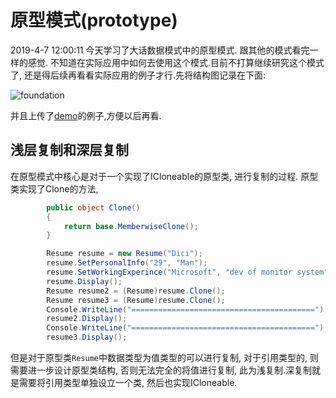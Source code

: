 # 原型模式(prototype)

2019-4-7 12:00:11
今天学习了大话数据模式中的原型模式. 跟其他的模式看完一样的感觉. 不知道在实际应用中如何去使用这个模式.目前不打算继续研究这个模式了, 还是得后续再看看实际应用的例子才行.先将结构图记录在下面:

![foundation](https://img2018.cnblogs.com/blog/1216080/201904/1216080-20190407192458711-1712711360.png)

并且上传了[demo](https://github.com/itdennis/DennisDemos/tree/master/ProtoTypeDemo)的例子,方便以后再看.

## 浅层复制和深层复制

在原型模式中核心是对于一个实现了ICloneable的原型类, 进行复制的过程. 原型类实现了Clone的方法,

```c#
        public object Clone()
        {
            return base.MemberwiseClone();
        }

        Resume resume = new Resume("Dici");
        resume.SetPersonalInfo("29", "Man");
        resume.SetWorkingExperince("Microsoft", "dev of monitor system");
        resume.Display();
        Resume resume2 = (Resume)resume.Clone();
        Resume resume3 = (Resume)resume.Clone();
        Console.WriteLine("=========================================");
        resume2.Display();
        Console.WriteLine("=========================================");
        resume3.Display();
```

但是对于原型类`Resume`中数据类型为值类型的可以进行复制, 对于引用类型的, 则需要进一步设计原型类结构, 否则无法完全的将值进行复制, 此为浅复制.深复制就是需要将引用类型单独设立一个类, 然后也实现ICloneable.
